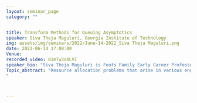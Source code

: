 ```yaml
---
layout: seminar_page
category: ""


title: Transform Methods for Queuing Asymptotics
speaker: Siva Theja Maguluri, Georgia Institute of Technology
img: assets/img/seminars/2022/June-14-2022_Siva Theja Maguluri.png
date: 2022-06-14 17:00:00 
Venue: 
recorded_video: 81mTw3o8LVI
speaker_bio: "Siva Theja Maguluri is Fouts Family Early Career Professor and Assistant Professor in the H. Milton Stewart School of Industrial and Systems Engineering at Georgia Tech. He obtained his Ph.D. and MS in ECE as well as MS in Applied Math from UIUC, and B.Tech in Electrical Engineering from IIT Madras. His research interests span the areas of Control, Optimization, Algorithms and Applied Probability. In particular, he works on Reinforcement Learning theory, scheduling, resource allocation and revenue optimization problems that arise in a variety of systems including Data Centers, Cloud Computing, Wireless Networks, Block Chains, Ride hailing systems, etc. His research and teaching are recognized through several awards including the  “Best Publication in Applied Probability” award, NSF CAREER award, second place award at INFORMS JFIG best paper competition, Student best paper award at IFIP Performance, “CTL/BP Junior Faculty Teaching Excellence Award,” and “Student Recognition of Excellence in Teaching: Class of 1934 CIOS Award.”"
Topic_abstract: "Resource allocation problems that arise in various engineering systems such as data centers, wireless networks, cloud computing, ride hailing etc are modeled using queues. However, except in simple examples, it is not possible to obtain closed form expressions on delay, queue lengths, and their distributions, and so various asymptotic views are adopted. In this talk, I will focus on the heavy-traffic limit where the system is loaded close to its maximum capacity. Over the last few years, our group developed transform methods to study heavy-traffic limits of queues, and applied them to study a variety of systems: a single server queue, load balancing system, input-queued switches that arise in data center networks, queues with abandonments, two-sided queues that arise in online platforms such as ride-hailing, and stationary behavior of SGD based machine learning algorithms. In some of these cases, our approach presents a simpler alternative proofs to known results. However, others such as the switch were not amenable to other methods, and so our approach obtains the first known results. The key ingredient in the method is to work with drift arguments of exponential test functions, and this naturally enables us to exploit results from Laplace and Fourier transforms. The talk will give a tutorial style overview of the method while presenting some of the aforementioned results in more detail. No background on queueing or heavy-traffic is expected.
"



---
```


